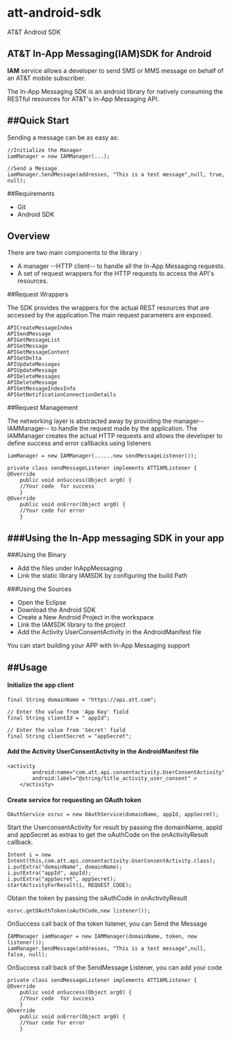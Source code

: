 att-android-sdk
===============

AT&amp;T Android SDK



	

## AT&T In-App Messaging(IAM)SDK for Android
**IAM** service allows a developer to send SMS or MMS message on behalf of an AT&T mobile subscriber.

The In-App Messaging SDK is an android library for natively consuming the RESTful resources for AT&T's In-App Messaging API.

##Quick Start
--------------
Sending a message can be as easy as:

	//Initialize the Manager
	iamManager = new IAMManager(...);
	
	//Send a Message
	iamManager.SendMessage(addresses, "This is a test message",null, true, null);

##Requirements
- Git
- Android SDK


Overview
--------------
There are two main components to the library :

- A  manager --HTTP client-- to handle all the In-App Messaging requests.
- A set of request wrappers for the HTTP requests to access the API's resources.

##Request Wrappers

The SDK provides the wrappers for the  actual REST resources that are accessed by the application.The main request parameters are exposed.
	
	APICreateMessageIndex
	APISendMessage
	APIGetMessageList
	APIGetMessage
	APIGetMessageContent
	APIGetDelta
	APIUpdateMessages
	APIUpdateMessage
	APIDeleteMessages
	APIDeleteMessage
	APIGetMessageIndexInfo
	APIGetNotificationConnectionDetails
	
##Request Management

The networking layer is abstracted away by providing the manager--IAMManager-- to handle the request made by the application.
The IAMManager creates the actual HTTP requests and allows the developer to define success and error callbacks using listeners

	iamManager = new IAMManager(......new sendMessageListener());
	
	private class sendMessageListener implements ATTIAMListener {
	@Override
		public void onSuccess(Object arg0) {
		//Your code  for success
		}
	@Override
		public void onError(Object arg0) {
		//Your code for error
		}


	
###Using the In-App messaging SDK in your app
-----------------------------------------------------
###Using the Binary
- Add the files under InAppMessaging
- Link the static library IAMSDK by configuring the build Path

###Using the Sources
- Open the Eclipse 
- Download the Android SDK
- Create a New Android Project in the workspace
- Link the IAMSDK library to the project
- Add the Activity UserConsentActivity in the AndroidManifest file

You can start building your APP with In-App Messaging support

##Usage
------
#### Initialize the app client
	
	final String domainName = "https://api.att.com";
		
	// Enter the value from 'App Key' field
	final String clientId = " appId";

	// Enter the value from 'Secret' field
	final String clientSecret = "appSecret";

#### Add the Activity UserConsentActivity in the AndroidManifest file

	<activity
            android:name="com.att.api.consentactivity.UserConsentActivity"
            android:label="@string/title_activity_user_consent" >
        </activity>


#### Create service for requesting an OAuth token
	OAuthService osrvc = new OAuthService(domainName, appId, appSecret);
Start the UserconsentActivity for result by passing the domainName, appId and appSecret as extras to get the oAuthCode on the onActivityResult callback.

	Intent i = new Intent(this,com.att.api.consentactivity.UserConsentActivity.class);
	i.putExtra("domainName", domainName);
	i.putExtra("appId", appId);
	i.putExtra("appSecret", appSecret);
	startActivityForResult(i, REQUEST_CODE);
	
Obtain the token by passing the oAuthCode in onActivityResult
						 
	osrvc.getOAuthToken(oAuthCode,new listener());				  
OnSuccess call back of the token listener, you can Send the Message 

	IAMManager iamManager = new IAMManager(domainName, token, new listener());
	iamManager.SendMessage(addresses, "This is a test message",null, false, null);

OnSuccess call back of the SendMessage Listener, you can add your code
	
	private class sendMessageListener implements ATTIAMListener {
	@Override
		public void onSuccess(Object arg0) {
		//Your code  for success
		}
	@Override
		public void onError(Object arg0) {
		//Your code for error
		}


	













